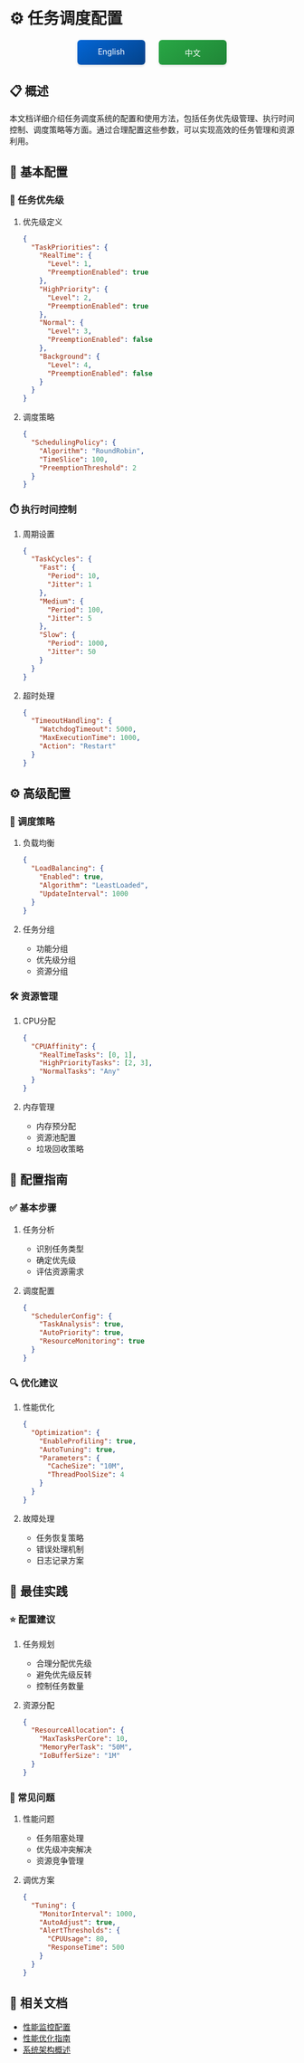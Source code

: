 # ⚙️ 任务调度配置

<div align="center">
<div style="margin: 20px 0; display: flex; justify-content: center; gap: 24px;">
<a href="./README_EN.md" style="display: inline-block; width: 120px; padding: 12px 0; text-align: center; background: linear-gradient(145deg, #0366d6, #044289); color: white; text-decoration: none; border-radius: 6px; box-shadow: 0 2px 4px rgba(0,0,0,0.1); transition: all 0.3s ease;">
English
</a>
<a href="./README_CN.md" style="display: inline-block; width: 120px; padding: 12px 0; text-align: center; background: linear-gradient(145deg, #28a745, #208637); color: white; text-decoration: none; border-radius: 6px; box-shadow: 0 2px 4px rgba(0,0,0,0.1); transition: all 0.3s ease;">
中文
</a>
</div>
</div>

## 📋 概述
本文档详细介绍任务调度系统的配置和使用方法，包括任务优先级管理、执行时间控制、调度策略等方面。通过合理配置这些参数，可以实现高效的任务管理和资源利用。

## 📑 基本配置

### 🎯 任务优先级
1. 优先级定义
   ```json
   {
     "TaskPriorities": {
       "RealTime": {
         "Level": 1,
         "PreemptionEnabled": true
       },
       "HighPriority": {
         "Level": 2,
         "PreemptionEnabled": true
       },
       "Normal": {
         "Level": 3,
         "PreemptionEnabled": false
       },
       "Background": {
         "Level": 4,
         "PreemptionEnabled": false
       }
     }
   }
   ```

2. 调度策略
   ```json
   {
     "SchedulingPolicy": {
       "Algorithm": "RoundRobin",
       "TimeSlice": 100,
       "PreemptionThreshold": 2
     }
   }
   ```

### ⏱️ 执行时间控制
1. 周期设置
   ```json
   {
     "TaskCycles": {
       "Fast": {
         "Period": 10,
         "Jitter": 1
       },
       "Medium": {
         "Period": 100,
         "Jitter": 5
       },
       "Slow": {
         "Period": 1000,
         "Jitter": 50
       }
     }
   }
   ```

2. 超时处理
   ```json
   {
     "TimeoutHandling": {
       "WatchdogTimeout": 5000,
       "MaxExecutionTime": 1000,
       "Action": "Restart"
     }
   }
   ```

## ⚙️ 高级配置

### 🔄 调度策略

1. 负载均衡
   ```json
   {
     "LoadBalancing": {
       "Enabled": true,
       "Algorithm": "LeastLoaded",
       "UpdateInterval": 1000
     }
   }
   ```

2. 任务分组
   - 功能分组
   - 优先级分组
   - 资源分组

### 🛠️ 资源管理

1. CPU分配
   ```json
   {
     "CPUAffinity": {
       "RealTimeTasks": [0, 1],
       "HighPriorityTasks": [2, 3],
       "NormalTasks": "Any"
     }
   }
   ```

2. 内存管理
   - 内存预分配
   - 资源池配置
   - 垃圾回收策略

## 📝 配置指南

### ✅ 基本步骤
1. 任务分析
   - 识别任务类型
   - 确定优先级
   - 评估资源需求

2. 调度配置
   ```json
   {
     "SchedulerConfig": {
       "TaskAnalysis": true,
       "AutoPriority": true,
       "ResourceMonitoring": true
     }
   }
   ```

### 🔍 优化建议

1. 性能优化
   ```json
   {
     "Optimization": {
       "EnableProfiling": true,
       "AutoTuning": true,
       "Parameters": {
         "CacheSize": "10M",
         "ThreadPoolSize": 4
       }
     }
   }
   ```

2. 故障处理
   - 任务恢复策略
   - 错误处理机制
   - 日志记录方案

## 🚀 最佳实践

### ⭐ 配置建议
1. 任务规划
   - 合理分配优先级
   - 避免优先级反转
   - 控制任务数量

2. 资源分配
   ```json
   {
     "ResourceAllocation": {
       "MaxTasksPerCore": 10,
       "MemoryPerTask": "50M",
       "IoBufferSize": "1M"
     }
   }
   ```

### 🎯 常见问题
1. 性能问题
   - 任务阻塞处理
   - 优先级冲突解决
   - 资源竞争管理

2. 调优方案
   ```json
   {
     "Tuning": {
       "MonitorInterval": 1000,
       "AutoAdjust": true,
       "AlertThresholds": {
         "CPUUsage": 80,
         "ResponseTime": 500
       }
     }
   }
   ```

## 🔗 相关文档
- [性能监控配置](../monitoring/README_CN.md)
- [性能优化指南](../../README_CN.md)
- [系统架构概述](../../../overview/README_CN.md)
